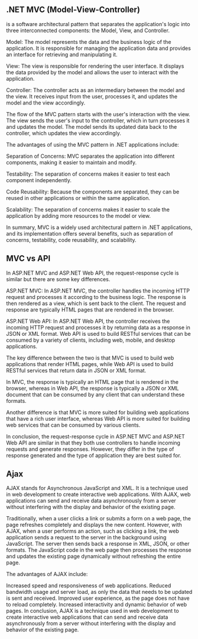 <h2>.NET MVC (Model-View-Controller)</h2> is a software architectural pattern that separates the application's logic into three interconnected components: the Model, View, and Controller.

Model:
The model represents the data and the business logic of the application. It is responsible for managing the application data and provides an interface for retrieving and manipulating it.

View:
The view is responsible for rendering the user interface. It displays the data provided by the model and allows the user to interact with the application.

Controller:
The controller acts as an intermediary between the model and the view. It receives input from the user, processes it, and updates the model and the view accordingly.

The flow of the MVC pattern starts with the user's interaction with the view. The view sends the user's input to the controller, which in turn processes it and updates the model. The model sends its updated data back to the controller, which updates the view accordingly.

The advantages of using the MVC pattern in .NET applications include:

Separation of Concerns:
MVC separates the application into different components, making it easier to maintain and modify.

Testability:
The separation of concerns makes it easier to test each component independently.

Code Reusability:
Because the components are separated, they can be reused in other applications or within the same application.

Scalability:
The separation of concerns makes it easier to scale the application by adding more resources to the model or view.

In summary, MVC is a widely used architectural pattern in .NET applications, and its implementation offers several benefits, such as separation of concerns, testability, code reusability, and scalability.

<h2> MVC vs API </h2>
In ASP.NET MVC and ASP.NET Web API, the request-response cycle is similar but there are some key differences.

ASP.NET MVC:
In ASP.NET MVC, the controller handles the incoming HTTP request and processes it according to the business logic. The response is then rendered as a view, which is sent back to the client. The request and response are typically HTML pages that are rendered in the browser.

ASP.NET Web API:
In ASP.NET Web API, the controller receives the incoming HTTP request and processes it by returning data as a response in JSON or XML format. Web API is used to build RESTful services that can be consumed by a variety of clients, including web, mobile, and desktop applications.

The key difference between the two is that MVC is used to build web applications that render HTML pages, while Web API is used to build RESTful services that return data in JSON or XML format.

In MVC, the response is typically an HTML page that is rendered in the browser, whereas in Web API, the response is typically a JSON or XML document that can be consumed by any client that can understand these formats.

Another difference is that MVC is more suited for building web applications that have a rich user interface, whereas Web API is more suited for building web services that can be consumed by various clients.

In conclusion, the request-response cycle in ASP.NET MVC and ASP.NET Web API are similar in that they both use controllers to handle incoming requests and generate responses. However, they differ in the type of response generated and the type of application they are best suited for.

<h2>Ajax</h2>
AJAX stands for Asynchronous JavaScript and XML. It is a technique used in web development to create interactive web applications. With AJAX, web applications can send and receive data asynchronously from a server without interfering with the display and behavior of the existing page.

Traditionally, when a user clicks a link or submits a form on a web page, the page refreshes completely and displays the new content. However, with AJAX, when a user performs an action, such as clicking a link, the web application sends a request to the server in the background using JavaScript. The server then sends back a response in XML, JSON, or other formats. The JavaScript code in the web page then processes the response and updates the existing page dynamically without refreshing the entire page.

The advantages of AJAX include:

Increased speed and responsiveness of web applications.
Reduced bandwidth usage and server load, as only the data that needs to be updated is sent and received.
Improved user experience, as the page does not have to reload completely.
Increased interactivity and dynamic behavior of web pages.
In conclusion, AJAX is a technique used in web development to create interactive web applications that can send and receive data asynchronously from a server without interfering with the display and behavior of the existing page.

